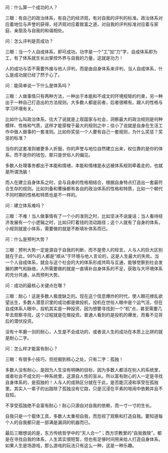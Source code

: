 问：什么算一个成功的人？

三眼：有自己的政治体系，有自己的经济观，有对自我的评判的标准。政治体系对应着地位与声誉的获得，经济观对应着致富之道，对自我的评判标准对应着与家庭、亲朋及与自我的和谐相处。



问：怎么评判是否成功？

三眼：当一个人自成体系，即可成功。功字是一个“工”加“力”字，自成体系即为工，有了体系就生长出掌控外界与自我的力量，这就是功力！

人的成功与否不需要外接与他人评判，而是由自身体系来评判，当人自成体系，什么是成功就已经了然于心了。



问：能简单说一下什么是体系吗？

三眼：人做事情只有两种方法，一种出于本能和不成文的环境规矩的约束，另一种出于一种自己打造出的方法规则。大多数人都是前者，后者很稀有。跟人的性格与学习环境有关。

比如什么叫政治体系，往大了说就是上观国家与社会，洞察最大的政治规则是何种模样、性格和气质，这样才能穿梭于最大的规则之中；往小了说就是自身在生活工作中做人做事的一套准则。比如你奖惩一个人要有自己一套规则，为什么奖惩？奖惩的标准？

当你的这套准则被更多人折服，你的声誉与地位自然建立出来，权位靠的是你的体系，而不是你的钱包，那只是世俗人的偏见。

多数人处理事务都出于本能和情绪，本能和情绪是永远被体系规则牵着走的，也就是所谓洗脑！

而人在建立自身体系之时，会与自身的性格相结合，根据自身特点打造出一套最符合生存的规则。比如刘备和曹操都有各自的政治体系的性格和特质，比如一个朝代不同时期的性格和特质也是不一样的。



问：建立体系难吗？

三眼：不难！当人做事情有了一个小的准则之时，比如坚决不说废话；当人看待经济发展有一个小逻辑之时，比如只盯着钱的流动路径；这个人就有了自身的体系，小规则就是小体系，需要做的就是不断填补体系而已。



问：什么是预判大势？

三眼：预判大势一定是源自于自我的判断，而不是旁人的轻言。人与人的巨大区别就在于此，99%的人都是“顺从”于环境与他人言论的，这是人生最大的失败。当一个人自成体系，就会与这个社会的大的体系形成共鸣与互通，能够觉察到社会发展的脾气和脉络，人所需要做的就是一直填补自身体系的不足，获取与大环境体系的充分共通，从而预判大势。



问：成功的最核心关键点在哪？

三眼：耐心！这是多数人极度缺乏的。现在这个信息爆炸的时代，使人眼花缭乱欲望丛生，多数人潜意识里的成功都是做投机，投机在世俗人眼中是个运气活，但在自成体系人眼中，投机其实是一种投资，因为想要寻找到一个“机”点，甚至需要几年去观察寻找，这个过程就是在做投资。普通人看到的是投机的爆发，而看不见背后的潜伏投资。

没有十年磨一剑的耐心，人生是不会成功的，或者说人生的成功在本质上比拼的就是耐心二字。



问：怎么样才能富有耐心？

三眼：有很多小技巧，但挖掘到核心之处，只有二字：孤独！

多数人没有耐心，是因为人生没有明确的目标，因为多数人都活在别人的系统里，或者社会不成文的一种系统里，这源自人性的盲从。所以富有耐心的人一定是寻找自身体系的，是孤独的！人与人的成熟区分就在于此，是否能沉浸和享受在孤独里。其实人一辈子的出路除了孤独没有它路，只是沉浸在平素的喧闹中依赖并且不自知。

不享受孤独绝不会富有耐心！耐心只源自对自我的依赖，而一寸一寸的生长。

自我只是一个载体工具，多数人太重视自我，而忽视了观察和打造自我。要知道每个人的自我都只是一部满是漏洞的机器而已。



最后三眼想说的是，东方传统哲学中的“天人合一”；西方宗教里的“自我救赎”。都是在寻找自我的体系，人生其实很短暂，但也有足够时间用来给人打造自身体系。如果人生是场游戏，那么游戏的玩法只有这么一种，这是一种乐趣。

